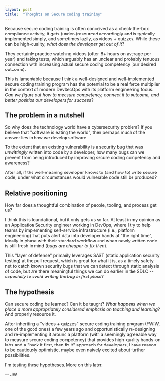 ```yaml
---
layout: post
title:  "Thoughts on Secure coding training"
---
```

Because secure coding training is often conceived as a check-the-box compliance activity, it gets (under-)resourced accordingly and is typically implemented simply, and sometimes lazily, as videos + quizzes. While these can be high-quality, _what does the developer get out of it_? 

They certainly practice watching videos (often 8+ hours on average per year) and taking tests, which arguably has an unclear and probably tenuous connection with increasing actual secure coding competency (our desired outcome).

This is lamentable because I think a well-designed and well-implemented secure coding training program has the potential to be a real force multiplier in the context of modern DevSecOps with its platform engineering focus. _Can we figure out how to measure competency, connect it to outcome, and better position our developers for success_?

## The problem in a nutshell
So why does the technology world have a cybersecurity problem? If you believe that "software is eating the world", then perhaps much of the answer lies in how we develop software.

To the extent that an existing vulnerability is a security bug that was _unwittingly_ written into code by a developer, how many bugs can we prevent from being introduced by improving secure coding competency and awareness?

After all, if the well-meaning developer knows to (and how to) write secure code, under what circumstances would vulnerable code still be produced?

## Relative positioning
How far does a thoughtful combination of people, tooling, and process get us?

I think this is foundational, but it only gets us so far. At least in my opinion as an Application Security engineer working in DevOps, where I try to help teams by implementing self-service infrastructure (i.e., platform engineering) that puts alert data into developer hands at "the right time", ideally in phase with their standard workflow and when newly written code is still fresh in mind (_bugs are cheaper to fix then_).

This "layer of defense" primarily leverages SAST (static application security testing) at the pull request, which is great for what it is, as a timely safety net to catch known security bugs that we can detect through static analysis of code, but are there meaningful things we can do earlier in the SDLC -- _especially to avoid writing the bug in first place_?

## The hypothesis
Can secure coding be learned? Can it be taught? _What happens when we place a more appropriately considered emphasis on teaching and learning_? And properly resource it.

After inheriting a "videos + quizzes" secure coding training program (FWIW, one of the good ones) a few years ago and opportunistically re-designing and re-implementing it around a platform (with a seemingly agreeable way to measure secure coding competency) that provides high-quality hands-on labs and a "hack it first, then fix it" approach for developers, I have reason to be cautiously optimistic, maybe even naively excited about further possibilities.

I'm testing these hypotheses. More on this later.

-- JW
